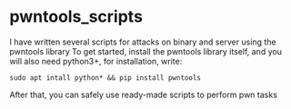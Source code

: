 # pwntools_scripts
I have written several scripts for attacks on binary and server using the pwntools library
To get started, install the pwntools library itself, and you will also need python3+, for installation, write:

    sudo apt intall python* && pip install pwntools

After that, you can safely use ready-made scripts to perform pwn tasks
